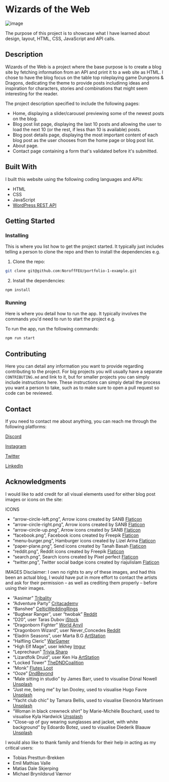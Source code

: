 # Wizards of the Web

![image](images/wotw-index-1000.png)

The purpose of this project is to showcase what I have learned about design, layout, HTML, CSS, JavaScript and API calls.

## Description

Wizards of the Web is a project where the base purpose is to create a blog site by fetching information from an API and print it to a web site as HTML. I chose to have the blog focus on the table top roleplaying game Dungeons & Dragons, dedicating the theme to provide posts includinng ideas and inspiration for characters, stories and combinations that might seem interesting for the reader.

The project description specified to include the following pages:

- Home, displaying a slider/carousel previewing some of the newest posts on the blog.
- Blog post list page, displaying the last 10 posts and allowing the user to load the next 10 (or the rest, if less than 10 is available) posts.
- Blog post details page, displaying the most important content of each blog post as the user chooses from the home page or blog post list.
- About page.
- Contact page containing a form that's validated before it's submitted.

## Built With

I built this website using the following coding languages and APIs:

- HTML
- CSS
- JavaScript
- [WordPress REST API](https://ikpb-mar21pt-cms-ma1.com/wp-json/wp/v2)

## Getting Started

### Installing

This is where you list how to get the project started. It typically just includes telling a person to clone the repo and then to install the dependencies e.g.

1. Clone the repo:

```bash
git clone git@github.com:NoroffFEU/portfolio-1-example.git
```

2. Install the dependencies:

```
npm install
```

### Running

Here is where you detail how to run the app. It typically involves the commands you'd need to run to start the project e.g.

To run the app, run the following commands:

```bash
npm run start
```

## Contributing

Here you can detail any information you want to provide regarding contributing to the project. For big projects you will usually have a separate `CONTRIBUTING.md` and link to it, but for smaller projects you can simply include instructions here. These instructions can simply detail the process you want a person to take, such as to make sure to open a pull request so code can be reviewed.

## Contact

If you need to contact me about anything, you can reach me through the following platforms:

[Discord](https://discord.com/channels/@svevngjengar#4627)

[Instagram](http://instagram.com/prebredev)

[Twitter](https://twitter.com/Ribbon_Blues)

[LinkedIn](http://linkedin.com/in/ida-katrine-presttun-brekken-aa2659206)

## Acknowledgments

I would like to add credit for all visual elements used for either blog post images or icons on the site:

ICONS

- “arrow-circle-left.png”, Arrow icons created by SANB [Flaticon](https://www.flaticon.com/packs/arrow-62)
- “arrow-circle-right.png”, Arrow icons created by SANB [Flaticon](https://www.flaticon.com/packs/arrow-62)
- “arrow-circle-up.png”, Arrow icons created by SANB [Flaticon](https://www.flaticon.com/packs/arrow-62)
- “facebook.png”, Facebook icons created by Freepik [Flaticon](https://www.flaticon.com/packs/social-network-logo-collection)
- “menu-burger.png”, Hamburger icons created by Lizel Arina [Flaticon](https://www.flaticon.com/packs/user-interface-2080)
- “paper-plane.png”, Send icons created by Tanah Basah [Flaticon](https://www.flaticon.com/packs/social-media-ui-11)
- “reddit.png”, Reddit icons created by Freepik [Flaticon](https://www.flaticon.com/packs/social-network-logo-collection)
- “search.png”, Search icons created by Pixel perfect [Flaticon](https://www.flaticon.com/packs/seo-46)
- “twitter.png”, Twitter social badge icons created by riajulislam [Flaticon](https://www.flaticon.com/packs/social-media-343)

IMAGES
Disclaimer: I own no rights to any of these images, and had this been an actual blog, I would have put in more effort to contact the artists and ask for their permission – as well as crediting them properly – before using their images.

- “Aasimar” [Tribality](https://www.tribality.com/2020/01/14/a-guide-to-roleplaying-aasimar/)
- “Adventure Party” [Critacademy](https://www.critacademy.com/post/how-to-run-monster-hordes-in-dungeons-and-dragons)
- “Banshee” [CelticWeddingRings](https://www.celtic-weddingrings.com/celtic-mythology/legend-of-the-banshee)
- “Bugbear Ranger”, user “twobak” [Reddit](https://www.reddit.com/r/3d6/comments/db9c5h/bugbear_ambusher/)
- “D20”, user Taras Dubov [iStock](https://www.istockphoto.com/vector/dice-d20-for-playing-dnd-dungeon-and-dragons-board-game-crossed-swords-of-medieval-gm1422201568-467566950)
- “Dragonborn Fighter” [World Anvil](https://www.worldanvil.com/w/torar-liambic/a/reptilian-heritage-article)
- “Dragonborn Wizard”, user Never_Concedes [Reddit](https://www.reddit.com/r/DnD/comments/9gyfyy/art_rhogar_grrrmmballhyst_dragonborn_wizard/)
- “Eladrin Seasons”, user Marta B.G [ArtStation](https://www.artstation.com/artwork/Leg38R)
- “Halfling Cleric” [WarGamer](https://www.wargamer.com/dnd/halfling-5e)
- “High Elf Mage”, user lekhey [Imgur](https://imgur.com/t/elves/nwENE14)
- “Leprechaun” [Trivia Sharp](https://www.triviasharp.com/st-patricks-day-leprechaun-history-and-facts/)
- “Lizardfolk Druid”, user Ken Ha [ArtStation](https://www.artstation.com/artwork/AqL1Wz)
- “Locked Tower” [TheDNDCoalition](https://www.thedndcoalition.com/dnd-blog/how-to-start-playing-dnd)
- “Monk” [Flutes Loot](https://www.flutesloot.com/monk-multiclass-guide-dnd-5e/)
- “Ooze” [DndBeyond](https://www.dndbeyond.com/posts/949-how-to-play-oozes-like-body-devouring-terrors)
- “Male sitting in studio” by James Barr, used to visualise Dónal Nowell [Unsplash](https://unsplash.com/photos/oRsSeYqJUgY)
- “Just me, being me” by Ian Dooley, used to visualise Hugo Favre [Unsplash](https://unsplash.com/photos/d1UPkiFd04A)
- “Yacht club chic” by Tamara Bellis, used to visualise Eleonóra Martinsen [Unsplash](https://unsplash.com/photos/JoKS3XweV50)
- “Woman in black crewneck shirt” by Marie-Michèle Bouchard, used to visualise Kyla Hardwick [Unsplash](https://unsplash.com/photos/3U9BCWHMhUw)
- “Close-up of guy wearing sunglasses and jacket, with white background” by Edoardo Botez, used to visualise Diederik Blaauw [Unsplash](https://unsplash.com/photos/2msJycbql6w)

I would also like to thank family and friends for their help in acting as my critical users:

- Tobias Presttun-Brekken
- Emil Mathias Valle
- Matias Dale Skjerping
- Michael Brynildsrud Værnor
